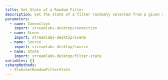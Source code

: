 ```yaml
---
title: Set State of a Random Filter
description: Set the state of a filter randomly selected from a given scene or source
parameters:
  - name: Connection
    import: streamlabs-desktop/connection
  - name: Scene
    import: streamlabs-desktop/scene
  - name: Source
    import: streamlabs-desktop/source
  - name: State
    import: streamlabs-desktop/filter-state
variables: []
csharpMethods:
  - SlobsSetRandomFilterState
---
```


